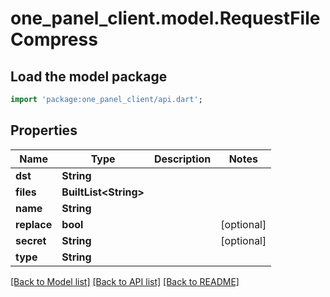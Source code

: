 # one_panel_client.model.RequestFileCompress

## Load the model package
```dart
import 'package:one_panel_client/api.dart';
```

## Properties
Name | Type | Description | Notes
------------ | ------------- | ------------- | -------------
**dst** | **String** |  | 
**files** | **BuiltList&lt;String&gt;** |  | 
**name** | **String** |  | 
**replace** | **bool** |  | [optional] 
**secret** | **String** |  | [optional] 
**type** | **String** |  | 

[[Back to Model list]](../README.md#documentation-for-models) [[Back to API list]](../README.md#documentation-for-api-endpoints) [[Back to README]](../README.md)



